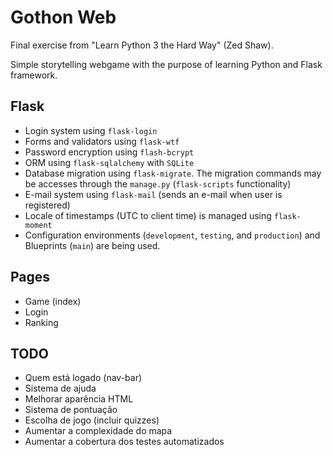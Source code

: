 # Gothon Web

Final exercise from "Learn Python 3 the Hard Way" (Zed Shaw).

Simple storytelling webgame with the purpose of learning Python and Flask framework.


## Flask

- Login system using `flask-login`
- Forms and validators using `flask-wtf`
- Password encryption using `flash-bcrypt`
- ORM using `flask-sqlalchemy` with `SQLite`
- Database migration using `flask-migrate`. The migration commands may be accesses through the `manage.py` (`flask-scripts` functionality)
- E-mail system using `flask-mail` (sends an e-mail when user is registered)
- Locale of timestamps (UTC to client time) is managed using `flask-moment`
- Configuration environments (`development`, `testing`, and `production`) and Blueprints (`main`) are being used.


## Pages

- Game (index)
- Login
- Ranking
    
## TODO
  
  - Quem está logado (nav-bar)
  - Sistema de ajuda
  - Melhorar aparência HTML  
  - Sistema de pontuação
  - Escolha de jogo (incluir quizzes)
  - Aumentar a complexidade do mapa
  - Aumentar a cobertura dos testes automatizados
